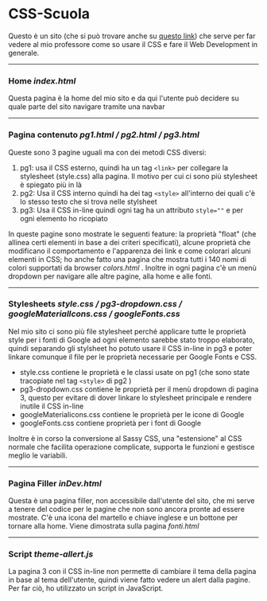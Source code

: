 # CSS-Scuola

Questo è un sito (che si può trovare anche su [questo link](alex-211.github.io/CSS-Scuola)) che serve per far vedere al mio professore come so usare il CSS e fare il Web Development in generale.

--------------------------------------------------------------------------------------------------------------------------------------------

### Home *index.html*

Questa pagina è la home del mio sito e da qui l'utente può decidere su quale parte del sito navigare tramite una navbar

--------------------------------------------------------------------------------------------------------------------------------------------

### Pagina contenuto *pg1.html / pg2.html / pg3.html*

Queste sono 3 pagine uguali ma con dei metodi CSS diversi:

1. pg1: usa il CSS esterno, quindi ha un tag `<link>`  per collegare la stylesheet (style.css) alla pagina. Il motivo per cui ci sono più stylesheet è spiegato più in là
2. pg2: Usa il CSS interno quindi ha dei tag `<style>`  all'interno dei quali c'è lo stesso testo che si trova nelle stylsheet
3. pg3: Usa il CSS in-line quindi ogni tag ha un attributo `style=""`  e per ogni elemento ho ricopiato 



In queste pagine sono mostrate le seguenti feature: la proprietà "float" (che allinea certi elementi in base a dei criteri specificati), alcune proprietà che modificano il comportamento e l'apparenza dei link e come colorari alcuni elementi in CSS; ho anche fatto una pagina che mostra tutti i 140 nomi di colori supportati da browser *colors.html* . Inoltre in ogni pagina c'è un menù dropdown per navigare alle altre pagine, alla home e alle fonti.

------------------------------------------------------------------------------------------------------------------------------------------------------------------------------------------------------------------------------

### Stylesheets *style.css / pg3-dropdown.css / googleMaterialIcons.css / googleFonts.css*

Nel mio sito ci sono più file stylesheet perché applicare tutte le proprietà style per i fonti di Google ad ogni elemento sarebbe stato troppo elaborato, quindi separando gli stylsheet ho potuto usare il CSS in-line in pg3 e poter linkare comunque il file per le proprietà necessarie per Google Fonts e CSS.

- style.css contiene le proprietà e le classi usate on pg1 (che sono state tracopiate nel tag  `<style>`  di pg2 )
- pg3-dropdown.css contiene le proprietà per il menù dropdown di pagina 3, questo per evitare di dover linkare lo stylesheet principale e rendere inutile il CSS in-line
- googleMateriaIicons.css contiene le proprietà per le icone di Google
- googleFonts.css contiene proprietà per i font di Google

Inoltre è in corso la conversione al Sassy CSS, una "estensione" al CSS normale che facilita operazione complicate, supporta le funzioni e gestisce meglio le variabili.

-----------------------------------------------------------------------------------------------------------------------------------------------------------------------------------------------------------------------------

### Pagina Filler *inDev.html*

Questa è una pagina filler, non accessibile dall'utente del sito, che mi serve a tenere del codice per le pagine che non sono ancora pronte ad essere mostrate. C'è una icona del martello e chiave inglese e un bottone per tornare alla home. Viene dimostrata sulla pagina *fonti.html*

-------------------------------------------------------------------------------------------------------------------------------------------------------------------------------------------
### Script *theme-allert.js*

La pagina 3 con il CSS in-line non permette di cambiare il tema della pagina in base al tema dell'utente, quindi viene fatto vedere un alert dalla pagine. Per far ciò, ho utilizzato un script in JavaScript.

